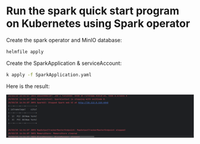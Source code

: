 # Run the spark quick start program on Kubernetes using Spark operator

Create the spark operator and MinIO database:

```bash
helmfile apply
```

Create the SparkApplication & serviceAccount:

```bash
k apply -f SparkApplication.yaml
```

Here is the result:

![](loading_csv_from_minio.png)